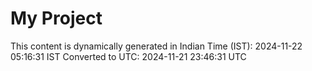 # My Project

This content is dynamically generated in Indian Time (IST): 2024-11-22 05:16:31 IST
Converted to UTC: 2024-11-21 23:46:31 UTC
